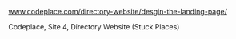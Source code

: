 www.codeplace.com/directory-website/desgin-the-landing-page/

Codeplace, Site 4, Directory Website (Stuck Places)